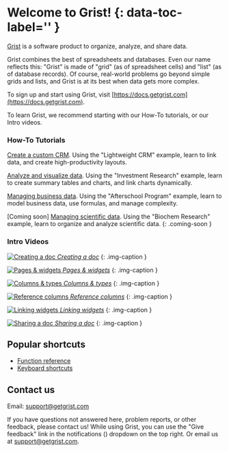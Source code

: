 # Welcome to Grist! {: data-toc-label='' }

[Grist](https://www.getgrist.com) is a software product to organize, analyze, and share data.

Grist combines the best of spreadsheets and databases. Even our name reflects this:
"Grist" is made of "grid" (as of spreadsheet cells) and "list" (as of database
records). Of course, real-world problems go beyond simple grids and lists, and
Grist is at its best when data gets more complex.

To sign up and start using Grist, visit [https://docs.getgrist.com](https://docs.getgrist.com).

To learn Grist, we recommend starting with our How-To tutorials, or our
Intro videos.

<div class="row" markdown="1">

<div class="col-md-6" markdown="1">

### How-To Tutorials

[Create a custom CRM](lightweight-crm.md). Using the "Lightweight CRM" example,
learn to link data, and create high-productivity layouts.

[Analyze and visualize data](investment-research.md). Using the "Investment
Research" example, learn to create summary tables and charts, and link charts dynamically.

[Managing business data](afterschool-program.md). Using the "Afterschool Program" example,
learn to model business data, use formulas, and manage complexity.

[Coming soon] [Managing scientific data](investment-research.md). Using the "Biochem Research" example,
learn to organize and analyze scientific data.
{: .coming-soon }

</div>

<div class="col-md-6 column-images" markdown="1">

### Intro Videos

[![Creating a doc](https://img.youtube.com/vi/eL0EU_Fv_TI/0.jpg) *Creating a doc*](creating-doc.md)
{: .img-caption }

[![Pages & widgets](https://img.youtube.com/vi/vTfOUEFR73Y/0.jpg) *Pages & widgets*](page-widgets.md)
{: .img-caption }

[![Columns & types](https://img.youtube.com/vi/kEKYcW3h4V8/0.jpg) *Columns & types*](col-types.md)
{: .img-caption }

[![Reference columns](https://img.youtube.com/vi/fkn2YCxEvTc/0.jpg) *Reference&nbsp;columns*](col-refs.md)
{: .img-caption }

[![Linking widgets](https://img.youtube.com/vi/F5m_je0QKvs/0.jpg) *Linking widgets*](linking-widgets.md)
{: .img-caption }

[![Sharing a doc](https://img.youtube.com/vi/vJpcC3-FHF8/0.jpg) *Sharing a doc*](sharing.md)
{: .img-caption }

</div>

</div>

## Popular shortcuts

- [Function reference](functions.md)
- [Keyboard shortcuts](keyboard-shortcuts.md)


<!--

![Creating a doc](https://img.youtube.com/vi/TODO/0.jpg) *Sorting & filtering*
{: .img-caption .coming-soon }

![Creating a doc](https://img.youtube.com/vi/TODO/0.jpg) *Writing formulas*
{: .img-caption .coming-soon }

![Creating a doc](https://img.youtube.com/vi/TODO/0.jpg) *Summarizing data*
{: .img-caption .coming-soon }

![Creating a doc](https://img.youtube.com/vi/TODO/0.jpg) *Teams and workspaces*
{: .img-caption .coming-soon }

-->
## Contact us

Email: <support@getgrist.com>

If you have questions not answered here, problem reports, or other feedback,
please contact us! While using Grist, you can use the "Give feedback" link in the
notifications (<span class="grist-icon" style="--icon: var(--icon-Notification)"></span>)
dropdown on the top right. Or email us at <support@getgrist.com>.
